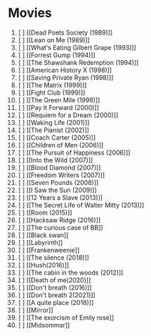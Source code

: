 # Movies

1. [ ] [[Dead Poets Society (1989)]]
2. [ ] [[Lean on Me (1989)]]
3. [ ] [[What's Eating Gilbert Grape (1993)]]
4. [ ] [[Forrest Gump (1994)]]
5. [ ] [[The Shawshank Redemption (1994)]]
6. [ ] [[American History X (1998)]]
7. [ ] [[Saving Private Ryan (1998)]]
8. [ ] [[The Matrix (1999)]]
9. [ ] [[Fight Club (1999)]]
10. [ ] [[The Green Mile (1999)]]
11. [ ] [[Pay It Forward (2000)]]
12. [ ] [[Requiem for a Dream (2000)]]
13. [ ] [[Waking Life (2001)]]
14. [ ] [[The Pianist (2002)]]
15. [ ] [[Coach Carter (2005)]]
16. [ ] [[Children of Men (2006)]]
17. [ ] [[The Pursuit of Happiness (2006)]]
18. [ ] [[Into the Wild (2007)]]
19. [ ] [[Blood Diamond (2007)]]
20. [ ] [[Freedom Writers (2007)]]
21. [ ] [[Seven Pounds (2008)]]
22. [ ] [[I Saw the Sun (2009)]]
23. [ ] [[12 Years a Slave (2013)]]
24. [ ] [[The Secret Life of Walter Mitty (2013)]]
25. [ ] [[Room (2015)]]
26. [ ] [[Hacksaw Ridge (2016)]]
27. [ ] [[The curious case of BB]]
28. [ ] [[Black swan]]
29. [ ] [[Labyrinth]]
30. [ ] [[Frankenweenie]]
31. [ ] [[The silence (2018)]]
32. [ ] [[Hush(2016)]]
33. [ ] [[The cabin in the woods (2012)]]
34. [ ] [[Death of me(2020)]]
35. [ ] [[Don't breath (2016)]]
36. [ ] [[Don't breath 2(2021)]]
37. [ ] [[A quite place (2018)]]
38. [ ] [[Mirror]]
39. [ ] [[The exorcism of Emily rose]]
40. [ ] [[Midsommar]]